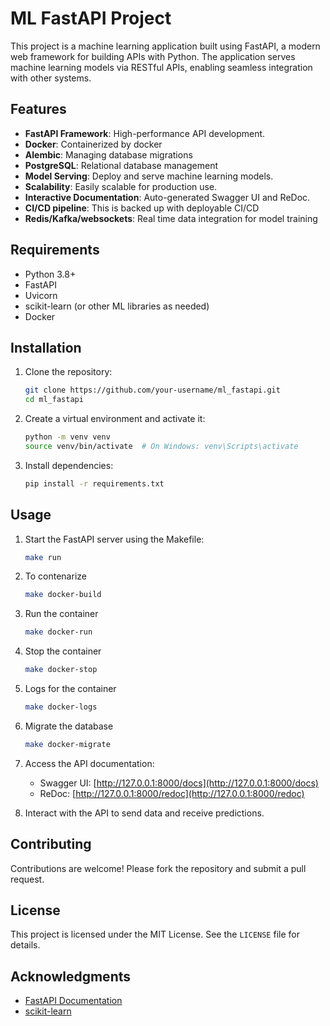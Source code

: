 # ML FastAPI Project

This project is a machine learning application built using FastAPI, a modern web framework for building APIs with Python. The application serves machine learning models via RESTful APIs, enabling seamless integration with other systems.

## Features

- **FastAPI Framework**: High-performance API development.
- **Docker**: Containerized by docker
- **Alembic**: Managing database migrations
- **PostgreSQL**: Relational database management
- **Model Serving**: Deploy and serve machine learning models.
- **Scalability**: Easily scalable for production use.
- **Interactive Documentation**: Auto-generated Swagger UI and ReDoc.
- **CI/CD pipeline**: This is backed up with deployable CI/CD
- **Redis/Kafka/websockets**: Real time data integration for model training


## Requirements

- Python 3.8+
- FastAPI
- Uvicorn
- scikit-learn (or other ML libraries as needed)
- Docker

## Installation

1. Clone the repository:
    ```bash
    git clone https://github.com/your-username/ml_fastapi.git
    cd ml_fastapi
    ```

2. Create a virtual environment and activate it:
    ```bash
    python -m venv venv
    source venv/bin/activate  # On Windows: venv\Scripts\activate
    ```

3. Install dependencies:
    ```bash
    pip install -r requirements.txt
    ```

## Usage

1. Start the FastAPI server using the Makefile:
    ```bash
    make run
    ```

2. To contenarize 
    ``` bash 
    make docker-build
    ```

3. Run the container 
    ``` bash 
    make docker-run
    ```
4. Stop the container 
    ``` bash 
    make docker-stop
    ```

5. Logs for the container 
    ``` bash 
    make docker-logs
    ```

6. Migrate the database
    ``` bash 
    make docker-migrate
    ```

2. Access the API documentation:
    - Swagger UI: [http://127.0.0.1:8000/docs](http://127.0.0.1:8000/docs)
    - ReDoc: [http://127.0.0.1:8000/redoc](http://127.0.0.1:8000/redoc)

3. Interact with the API to send data and receive predictions.

## Contributing

Contributions are welcome! Please fork the repository and submit a pull request.

## License

This project is licensed under the MIT License. See the `LICENSE` file for details.

## Acknowledgments

- [FastAPI Documentation](https://fastapi.tiangolo.com/)
- [scikit-learn](https://scikit-learn.org/)
